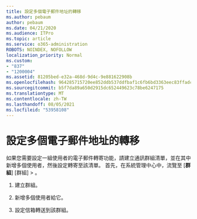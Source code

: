 ```yaml
---
title: 設定多個電子郵件地址的轉移
ms.author: pebaum
author: pebaum
ms.date: 04/21/2020
ms.audience: ITPro
ms.topic: article
ms.service: o365-administration
ROBOTS: NOINDEX, NOFOLLOW
localization_priority: Normal
ms.custom:
- "837"
- "1200004"
ms.assetid: 81205bed-e32a-468d-9d4c-9e881622908b
ms.openlocfilehash: 964285715720ee852ddb537ddfbaf1c6fb6bd3363eec83ffadc881b741035cad
ms.sourcegitcommit: b5f7da89a650d2915dc652449623c78be6247175
ms.translationtype: MT
ms.contentlocale: zh-TW
ms.lasthandoff: 08/05/2021
ms.locfileid: "53958108"
---
```

# <a name="setting-up-forwarding-to-multiple-email-addresses"></a>設定多個電子郵件地址的轉移

如果您需要設定一組使用者的電子郵件轉寄功能，請建立通訊群組清單，並在其中新增多個使用者，然後設定轉寄至該清單。 首先，在系統管理中心中，流覽至 [**群組**] [群組]  >  [](https://portal.office.com/adminportal/home#/groups)。
  
1. 建立群組。

2. 新增多個使用者給它。

3. 設定信箱轉送到該群組。
